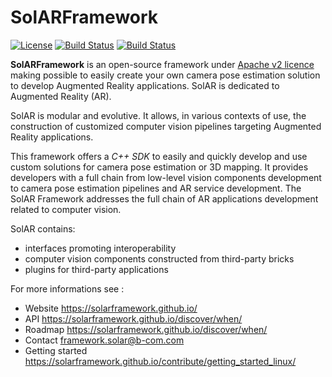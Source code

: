# SolARFramework

[![License](https://img.shields.io/github/license/SolARFramework/SolARFramework?style=flat-square&label=License)](https://www.apache.org/licenses/LICENSE-2.0)
[![Build Status](http://argo.ci.b-com.com/buildStatus/icon?job=SolAR-Modules%2FSolARFramework%2Fmaster&style=flat-square&subject=Master)](http://argo.ci.b-com.com/job/SolAR-Modules/job/SolARFramework/job/master/)
[![Build Status](http://argo.ci.b-com.com/buildStatus/icon?job=SolAR-Modules%2FSolARFramework%2Fdevelop&style=flat-square&subject=Dev)](http://argo.ci.b-com.com/job/SolAR-Modules/job/SolARFramework/job/develop/)


**SolARFramework** is an open-source framework under [Apache v2 licence](https://www.apache.org/licenses/LICENSE-2.0) making possible to easily create your own camera pose estimation solution to develop Augmented Reality applications. SolAR is dedicated to Augmented Reality (AR).

SolAR is modular and evolutive. It allows, in various contexts of use, the construction of customized computer vision pipelines targeting Augmented Reality applications.

This framework offers a *C++ SDK* to easily and quickly develop and use custom solutions for camera pose estimation or 3D mapping. It provides developers with a full chain from low-level vision components development to camera pose estimation pipelines and AR service development. The SolAR Framework addresses the full chain of AR applications development related to computer vision.

SolAR contains:

- interfaces promoting interoperability
- computer vision components constructed from third-party bricks
- plugins for third-party applications


For more informations see : 

*   Website https://solarframework.github.io/
*   API https://solarframework.github.io/discover/when/
*   Roadmap https://solarframework.github.io/discover/when/
*   Contact framework.solar@b-com.com
*   Getting started https://solarframework.github.io/contribute/getting_started_linux/
